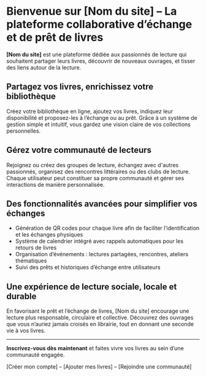 # Bienvenue sur [Nom du site] – La plateforme collaborative d’échange et de prêt de livres

**[Nom du site]** est une plateforme dédiée aux passionnés de lecture qui souhaitent partager leurs livres, découvrir de nouveaux ouvrages, et tisser des liens autour de la lecture.

## Partagez vos livres, enrichissez votre bibliothèque

Créez votre bibliothèque en ligne, ajoutez vos livres, indiquez leur disponibilité et proposez-les à l’échange ou au prêt. Grâce à un système de gestion simple et intuitif, vous gardez une vision claire de vos collections personnelles.

## Gérez votre communauté de lecteurs

Rejoignez ou créez des groupes de lecture, échangez avec d'autres passionnés, organisez des rencontres littéraires ou des clubs de lecture. Chaque utilisateur peut constituer sa propre communauté et gérer ses interactions de manière personnalisée.

## Des fonctionnalités avancées pour simplifier vos échanges

- Génération de QR codes pour chaque livre afin de faciliter l’identification et les échanges physiques
- Système de calendrier intégré avec rappels automatiques pour les retours de livres
- Organisation d’événements : lectures partagées, rencontres, ateliers thématiques
- Suivi des prêts et historiques d’échange entre utilisateurs

## Une expérience de lecture sociale, locale et durable

En favorisant le prêt et l’échange de livres, [Nom du site] encourage une lecture plus responsable, circulaire et collective. Découvrez des ouvrages que vous n’auriez jamais croisés en librairie, tout en donnant une seconde vie à vos livres.

---

**Inscrivez-vous dès maintenant** et faites vivre vos livres au sein d’une communauté engagée.

[Créer mon compte] – [Ajouter mes livres] – [Rejoindre une communauté]